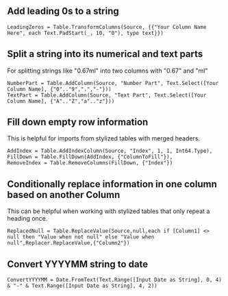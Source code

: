 ## Add leading 0s to a string

```
LeadingZeros = Table.TransformColumns(Source, {{"Your Column Name Here", each Text.PadStart(_, 10, "0"), type text}})
```

## Split a string into its numerical and text parts
For splitting strings like "0.67ml" into two columns with "0.67" and "ml"

```
NumberPart = Table.AddColumn(Source, "Number Part", Text.Select([Your Column Name], {"0".."9",".","-"}))
TextPart = Table.AddColumn(Source, "Text Part", Text.Select([Your Column Name], {"A".."Z","a".."z"}))
```

## Fill down empty row information
This is helpful for imports from stylized tables with merged headers.

```
AddIndex = Table.AddIndexColumn(Source, "Index", 1, 1, Int64.Type),
FillDown = Table.FillDown(AddIndex, {"ColumnToFill"}),
RemoveIndex = Table.RemoveColumns(FillDown, {"Index"})
```

## Conditionally replace information in one column based on another Column
This can be helpful when working with stylized tables that only repeat a heading once.

```
ReplacedNull = Table.ReplaceValue(Source,null,each if [Column1] <> null then "Value when not null" else "Value when null",Replacer.ReplaceValue,{"Column2"})
```

## Convert YYYYMM string to date

```
ConvertYYYYMM = Date.FromText(Text.Range([Input Date as String], 0, 4) & "-" & Text.Range([Input Date as String], 4, 2))
```